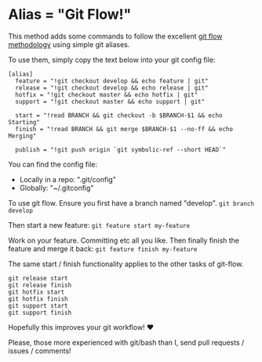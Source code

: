 # Alias = "Git Flow!"

This method adds some commands to follow the excellent [git flow methodology](http://nvie.com/posts/a-successful-git-branching-model/) using simple git aliases.

To use them, simply copy the text below into your git config file:

```
[alias]
  feature = "!git checkout develop && echo feature | git"
  release = "!git checkout develop && echo release | git"
  hotfix = "!git checkout master && echo hotfix | git"
  support = "!git checkout master && echo support | git"

  start = "!read BRANCH && git checkout -b $BRANCH-$1 && echo Starting"
  finish = "!read BRANCH && git merge $BRANCH-$1 --no-ff && echo Merging"

  publish = "!git push origin `git symbolic-ref --short HEAD`"
```

You can find the config file:

* Locally in a repo: ".git/config"
* Globally: "~/.gitconfig"


To use git flow. Ensure you first have a branch named "develop". `git branch develop`

Then start a new feature: `git feature start my-feature`

Work on your feature. Committing etc all you like. Then finally finish the feature and merge it back: `git feature finish my-feature`

The same start / finish functionality applies to the other tasks of git-flow.

```
git release start
git release finish
git hotfix start
git hotfix finish
git support start
git support finish
```

Hopefully this improves your git workflow! :heart:

Please, those more experienced with git/bash than I, send pull requests / issues / comments!
